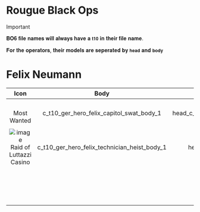 # Rougue Black Ops 



> [!IMPORTANT]
> 
>𝐁𝐎𝟔 𝐟𝐢𝐥𝐞 𝐧𝐚𝐦𝐞𝐬 𝐰𝐢𝐥𝐥 𝐚𝐥𝐰𝐚𝐲𝐬 𝐡𝐚𝐯𝐞 𝐚 `𝐭𝟏𝟎` 𝐢𝐧 𝐭𝐡𝐞𝐢𝐫 𝐟𝐢𝐥𝐞 𝐧𝐚𝐦𝐞.
>
> 𝐅𝐨𝐫 𝐭𝐡𝐞 𝐨𝐩𝐞𝐫𝐚𝐭𝐨𝐫𝐬, 𝐭𝐡𝐞𝐢𝐫 𝐦𝐨𝐝𝐞𝐥𝐬 𝐚𝐫𝐞 𝐬𝐞𝐩𝐞𝐫𝐚𝐭𝐞𝐝 𝐛𝐲 `𝐡𝐞𝐚𝐝` 𝐚𝐧𝐝 `𝐛𝐨𝐝𝐲`
>



 #  Felix Neumann
 


| Icon | Body | Head | Arms |
| :--: | :--: | :--: | :--: |
| | | | | 
 <br>Most Wanted  | c_t10_ger_hero_felix_capitol_swat_body_1 | head_c_t10_ger_hero_felix_no_glasses |  N/A
| | | | | 
![image](https://github.com/user-attachments/assets/005ef5f0-8f52-4fcd-8255-3d4a089b25bb)<br>Raid of Luttazzi Casino  | c_t10_ger_hero_felix_technician_heist_body_1 |  head_c_t10_ger_hero_felix_ |  c_t10_ger_hero_felix_technician_heist_vm_1
| | | | | 
 <br>  |  |  |  N/A
| | | | | 
 <br>  |  |  |  N/A
| | | | | 
 <br>  |  |  |  N/A
| | | | | 
